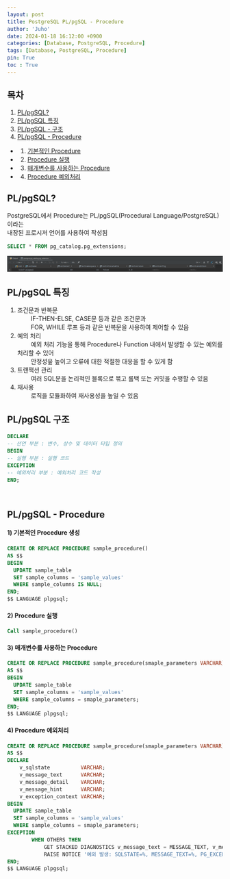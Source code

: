 ```yaml
---
layout: post
title: PostgreSQL PL/pgSQL - Procedure
author: 'Juho'
date: 2024-01-18 16:12:00 +0900
categories: [Database, PostgreSQL, Procedure]
tags: [Database, PostgreSQL, Procedure]
pin: True
toc : True
---
```


## 목차
1. [PL/pgSQL?](#plpgsql)
2. [PL/pgSQL 특징](#plpgsql-특징)
3. [PL/pgSQL - 구조](#plpgsql-구조)
4. [PL/pgSQL - Procedure](#plpgsql---procedure)
 - 1) [기본적인 Procedure](#1-기본적인-procedure-생성)
 - 2) [Procedure 실행](#2-procedure-실행)
 - 3) [매개변수를 사용하는 Procedure](#3-매개변수를-사용하는-procedure)
 - 4) [Procedure 예외처리](#4-procedure-예외처리)


## PL/pgSQL?
PostgreSQL에서 Procedure는 PL/pgSQL(Procedural Language/PostgreSQL)이라는<br/> 내장된 프로시저 언어를 사용하여 작성됨
```sql
SELECT * FROM pg_catalog.pg_extensions;
```
<!-- ![Alt Text](/images/plpgsql.png) -->
![image](../img/plpgsql.png)

## PL/pgSQL 특징
1. 조건문과 반복문 <br/>
&nbsp;&nbsp;&nbsp;&nbsp;&nbsp;&nbsp;&nbsp;&nbsp;IF-THEN-ELSE, CASE문 등과 같은 조건문과 <br/>
&nbsp;&nbsp;&nbsp;&nbsp;&nbsp;&nbsp;&nbsp;&nbsp;FOR, WHILE 루프 등과 같은 반복문을 사용하여 제어할 수 있음
2. 예외 처리 <br/>
&nbsp;&nbsp;&nbsp;&nbsp;&nbsp;&nbsp;&nbsp;&nbsp;예외 처리 기능을 통해 Procedure나 Function 내에서 발생할 수 있는 예외를 처리할 수 있어<br/>
&nbsp;&nbsp;&nbsp;&nbsp;&nbsp;&nbsp;&nbsp;&nbsp;안정성읖 높이고 오류에 대한 적절한 대응을 할 수 있게 함
3. 트랜잭션 관리<br/>
&nbsp;&nbsp;&nbsp;&nbsp;&nbsp;&nbsp;&nbsp;&nbsp;여러 SQL문을 논리적인 블록으로 묶고 롤백 또는 커밋을 수행할 수 있음
4. 재사용<br/>
&nbsp;&nbsp;&nbsp;&nbsp;&nbsp;&nbsp;&nbsp;&nbsp;로직을 모듈화하여 재사용성을 높일 수 있음



## PL/pgSQL 구조
```sql
DECLARE
-- 선언 부분 : 변수, 상수 및 데이터 타입 정의
BEGIN
-- 실행 부분 : 실행 코드
EXCEPTION
-- 예외처리 부분 : 예외처리 코드 작성
END;
```
<br/>

## PL/pgSQL - Procedure
#### 1) 기본적인 Procedure 생성
```sql
CREATE OR REPLACE PROCEDURE sample_procedure()
AS $$
BEGIN
  UPDATE sample_table
  SET sample_columns = 'sample_values'
  WHERE sample_columns IS NULL;
END;
$$ LANGUAGE plpgsql;
```

#### 2) Procedure 실행
```sql
Call sample_procedure()
```

#### 3) 매개변수를 사용하는 Procedure
```sql
CREATE OR REPLACE PROCEDURE sample_procedure(smaple_parameters VARCHAR)
AS $$
BEGIN
  UPDATE sample_table
  SET sample_columns = 'sample_values'
  WHERE sample_columns = smaple_parameters;
END;
$$ LANGUAGE plpgsql;
```


#### 4) Procedure 예외처리
```sql
CREATE OR REPLACE PROCEDURE sample_procedure(smaple_parameters VARCHAR)
AS $$
DECLARE
    v_sqlstate          VARCHAR;
    v_message_text      VARCHAR;
    v_message_detail    VARCHAR;
    v_message_hint      VARCHAR;
    v_exception_context VARCHAR;
BEGIN
  UPDATE sample_table
  SET sample_columns = 'sample_values'
  WHERE sample_columns = smaple_parameters;
EXCEPTION
        WHEN OTHERS THEN
            GET STACKED DIAGNOSTICS v_message_text = MESSAGE_TEXT, v_message_detail = PG_EXCEPTION_DETAIL, v_message_hint = PG_EXCEPTION_HINT, v_sqlstate = RETURNED_SQLSTATE, v_exception_context = PG_EXCEPTION_CONTEXT;
            RAISE NOTICE '예외 발생: SQLSTATE=%, MESSAGE_TEXT=%, PG_EXCEPTION_DETAIL=%, PG_EXCEPTION_HINT=%, PG_EXCEPTION_CONTEXT=%', v_sqlstate, v_message_text, v_message_detail, v_message_hint, v_exception_context;
END;
$$ LANGUAGE plpgsql;
```